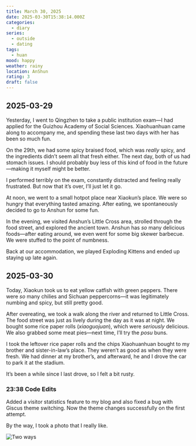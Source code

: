 ```yaml
---
title: March 30, 2025
date: 2025-03-30T15:38:14.000Z
categories:
  - diary
series:
  - outside
  - dating
tags:
  - huan
mood: happy
weather: rainy
location: AnShun
rating: 3
draft: false
---
```


## 2025-03-29

Yesterday, I went to Qingzhen to take a public institution exam—I had applied for the Guizhou Academy of Social Sciences. Xiaohuanhuan came along to accompany me, and spending these last two days with her has been so much fun.  

On the 29th, we had some spicy braised food, which was *really* spicy, and the ingredients didn’t seem all that fresh either. The next day, both of us had stomach issues. I should probably buy less of this kind of food in the future—making it myself might be better.  

I performed terribly on the exam, constantly distracted and feeling really frustrated. But now that it’s over, I’ll just let it go.  

At noon, we went to a small hotpot place near Xiaokun’s place. We were so hungry that everything tasted amazing. After eating, we spontaneously decided to go to Anshun for some fun.  

In the evening, we visited Anshun’s Little Cross area, strolled through the food street, and explored the ancient town. Anshun has *so* many delicious foods—after eating around, we even went for some big skewer barbecue. We were stuffed to the point of numbness.  

Back at our accommodation, we played Exploding Kittens and ended up staying up late again.  

## 2025-03-30  

Today, Xiaokun took us to eat yellow catfish with green peppers. There were *so* many chilies and Sichuan peppercorns—it was legitimately numbing and spicy, but still pretty good.  

After overeating, we took a walk along the river and returned to Little Cross. The food street was just as lively during the day as it was at night. We bought some rice paper rolls (*xiaoguojuan*), which were *seriously* delicious. We also grabbed some meat pies—next time, I’ll try the *posu* buns.  

I took the leftover rice paper rolls and the chips Xiaohuanhuan bought to my brother and sister-in-law’s place. They weren’t as good as when they were fresh. We had dinner at my brother’s, and afterward, he and I drove the car to park it at the stadium.  

It’s been a while since I last drove, so I felt a bit rusty.  

### 23:38 Code Edits

Added a visitor statistics feature to my blog and also fixed a bug with Giscus theme switching. Now the theme changes successfully on the first attempt.

By the way, I took a photo that I really like.

![Two ways](../../../../../static/images/diary/two-ways.png)
